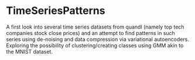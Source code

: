 # TimeSeriesPatterns
A first look into several time series datasets from quandl (namely top tech companies stock close prices) and an attempt to find patterns in such series using de-noising and data compression via variational autoencoders. Exploring the possibility of clustering/creating classes using GMM akin to the MNIST dataset.

